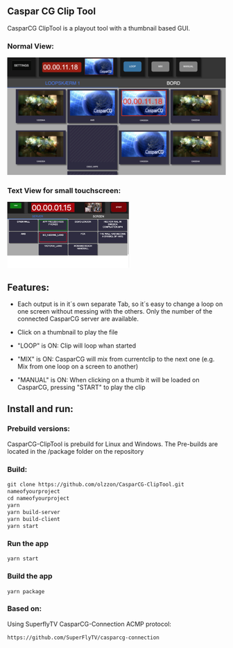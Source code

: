 ## Caspar CG Clip Tool

CasparCG ClipTool is a playout tool with a thumbnail based GUI.

### Normal View:

<img src="docs/images/main-view.png">

### Text View for small touchscreen:

<img src="docs/images/text-view.png" height="152">

## Features:

-   Each output is in it´s own separate Tab, so it´s easy to change a loop on one screen without messing with the others. Only the number of the connected CasparCG server are available.

-   Click on a thumbnail to play the file

-   "LOOP" is ON: Clip will loop whan started

-   "MIX" is ON: CasparCG will mix from currentclip to the next one (e.g. Mix from one loop on a screen to another)

-   "MANUAL" is ON: When clicking on a thumb it will be loaded on CasparCG, pressing "START" to play the clip

## Install and run:

### Prebuild versions:

CasparCG-ClipTool is prebuild for Linux and Windows. The Pre-builds are located in the /package folder on the repository

### Build:

```
git clone https://github.com/olzzon/CasparCG-ClipTool.git nameofyourproject
cd nameofyourproject
yarn
yarn build-server
yarn build-client
yarn start
```

### Run the app

```
yarn start
```

### Build the app

```
yarn package
```

### Based on:

Using SuperflyTV CasparCG-Connection ACMP protocol:

```
https://github.com/SuperFlyTV/casparcg-connection
```

